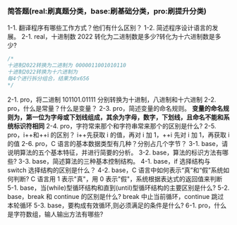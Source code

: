 ### 简答题(real:刷真题分类，base:刷基础分类，pro:刷提升分类)

1-1. 翻译程序有哪些工作方式？他们有什么区别？
1-2. 简述程序设计语言的发展。
2-1. real，十进制数 2022 转化为二进制数是多少?转化为十六进制数是多少?

```c
/*
十进制2022转换为二进制为 0000011001010110
十进制2022转换为十六进制为
每4个进行拆分组合，结果为0x656
*/
```

2-1. pro，将二进制 101101.01111 分别转换为十进制，八进制和十六进制
2-2. pro，什么是常量？什么是变量？
2-3. pro，简述变量的命名规则。
**变量的命名规则为，第一位为字母或下划线组成，其余为字母，数字，下划线，且命名不能和系统标识符相同**
2-4. pro，字符常来那个和字符串常来那个的区别是什么?
2-5. pro，i++和++i 的区别？
i++先获取 i 的值，再对 i 加 1，++i 先对 i 加 1，再获取 i 的值
2-6. pro，C 语言的基本数据类型有几种？分别占几个字节？
3-1. base，请说明算法的五个基本特征，并进行简要的分析。
3-2. base，算法的标识方法有哪些?
3-3. base，简述算法的三种基本控制结构。
4-1. base，if 选择结构与 switch 选择结构的区别是什么？
4-2. base，C 语言中如何表示“真”和“假”系统如何判断?
C 语言用 1 表示"真"，用 0 表示"假"，系统根据表达式的返回值来判断
5-1. base，当(while)型循环结构和直到(until)型循环结构的主要区别是什么?
5-2. base，break 和 continue 的区别是什么?
break 中止当前循环，continue 跳过本轮循环
5-3. base，要构成有效循环,则必须满足的条件是什么?
6-1. pro，什么是字符数组，输人输出方法有哪些?
